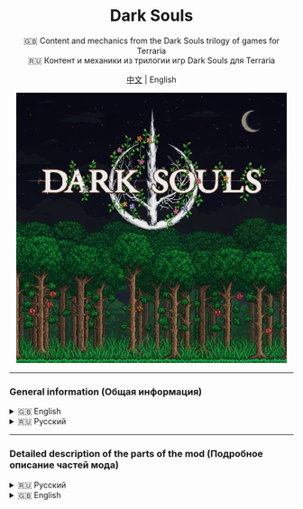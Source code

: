 <div align="center">

# Dark Souls  
🇬🇧 Content and mechanics from the Dark Souls trilogy of games for Terraria  
🇷🇺 Контент и механики из трилогии игр Dark Souls для Terraria

[中文](README_ZH.md) | English

<img src="src/icon_workshop.png" alt="Icon" style="max-width: 100%;"/>

</div>

---

### General information (Общая информация)

<details>
<summary>🇬🇧 English</summary>

<strong>🔥 Main Features and Changes</strong>
1. 📖 Character stat leveling system: Vitality, Attunement, Endurance, Strength, Dexterity, Resistance, Intelligence, Faith  
2. ⚔️ Scaling system for all weapons and tools (ParamBonus)
3. 🔑 Each weapon or tool requires specific stat values before it can be used (ReqParam)
4. ☠️ Legendary death screen: YOU DIED
5. 🎵 Replaced interface sounds and player damage sounds (for both male and female characters) 
6. ⚫ All Terraria loading screen variants are replaced with the FromSoftware logo
7. ❤️🔵🟢 Added a new style for the health and mana bars, which also includes a new stamina bar
8. ✨ Maximum health and mana can now be increased only by leveling Vitality and Attunement — Life Crystals and Mana Crystals cannot be used!  
9. 🌀 All types of dash abilities have been replaced with a built-in dash that grants invincibility frames, which can be improved (similar to Adaptability from Dark Souls 2)  
10. 💀 To upgrade stats, you must spend souls earned by defeating hostile mobs  
11. 🌐 Multiplayer support
12. ⚙️ Ability to customize the mod through the settings menu
13. 💍 Accessories from the Dark Souls game series
14. 🩸 Upon death, you lose all your souls and humanity. A bloodstain will appear at the place of death, which you can use to recover everything
15. 🎶 Soundtrack from Dark Souls I (Dark Souls with Artorias of the Abyss Edition Original Soundtrack)

**🔧 Compatibility**

* Terraria – Full
* Calamity – Full, but requires additional testing

<strong>⚠️ Warning ⚠️</strong>  

To activate all changes, you need to enable the resource pack and set it to the highest priority in the tModLoader settings!

</details>

<details>
<summary>🇷🇺 Русский</summary>

<strong>🔥 Основные нововведения и изменения</strong>
1. 📖 Система прокачки характеристик персонажа: Жизненная сила, ученость, выносливость, сила, ловкость, сопротивление, интеллект, вера
2. ⚔️ Система скейлов от характеристик у всех оружий и инструментов (ParamBonus)
3. 🔑 Каждое оружие или инструмент требует конкретные значения характеристик при которых этот предмет можно начать использовать (ReqParam)
4. ☠️ Легендарный экран смерти: YOU DIED
5. 🎵 Заменены звуки интерфейса, получения урона игроком (для обоих полов)
6. ⚫ Все варианты загрузочного экрана Terraria теперь будут логотипом From Software
7. ❤️🔵🟢 Добавлен новый стиль полоски здоровья и манны, который также добавляет еще одну полоску выносливости
8. ✨Повышение максимального здоровья и манны осуществляется путем прокачки Жизненной силы и Учености. Сердца жизни и кристаллы маны невозможно использовать!
9. 🌀 Все разновидность рывка были заменены на встроенную возможность игроком делать рывок с кадрами неуязвимости, которые можно увеличивать (аналог адаптивности из Dark Souls 2)
10. 💀Для улучшение характеристик нужно тратить души, которые можно получить за убийство враждебных мобов.
11. 🌐 Мод совместим с мультиплеером
12. ⚙️ Возможность настроить мод под себя через меню настроек
13. 💍 Аксессуары из серии игр Dark Souls
14. 🩸 При смерти вы теряете все души и человечность, на месте смерти будет пятно крови, с помощью которого можно вернуть все назад
15. 🎶 Саундтрек из Dark Souls I (Dark Souls with Artorias of the Abyss Edition Original Soundtrack)

**🔧 Совместимость**

* Terraria - Полностью
* Calamity - Полностью, но требуются дополнительные тесты


**Для активации всех изменений, требуется включить ресурс пак и поставить ему найвысший приоритет в настройках tModLoader!**

<strong>⚠️ Внимание ⚠️</strong>

Для активации всех изменений, требуется включить ресурс пак и поставить ему найвысший приоритет в настройках tModLoader!

</details>

---

### Detailed description of the parts of the mod (Подробное описание частей мода)

<details>

<summary>🇷🇺 Русский</summary>
<ol>
  <li><a href="wiki/Stats_RU.md">Характеристики персонажа</a></li>
  <li><a href="wiki/RespecStats_RU.md">Перераспределение характеристик персонажа</a></li>
  <li><a href="wiki/ReqParam_ParamBonus_RU.md">Треб. парам-ы и Бонус к парам-м (ReqParam и ParamBonus)</a></li>
  <li><a href="wiki/Dodge_RU.md">Механика уклонения (Рывок)</a></li>
  <li><a href="wiki/Bloodstain_RU.md">Пятно крови</a></li>
  <li><a href="wiki/Items_RU.md">Предметы</a></li>
  <li><a href="wiki/Hotkeys_RU.md">Горячие клавишы</a></li>
  <li><a href="wiki/Config_RU.md">Настройки мода</a></li>
  <li><a href="wiki/ResourcePack_RU.md">Ресурс пак</a></li>
  <li><a href="wiki/Other_RU.md">Прочее</a></li>
</ol>

</details>

<details>

<summary>🇬🇧 English</summary>
<ol>
  <li><a href="wiki/Stats_EN.md">Player Stats</a></li>
  <li><a href="wiki/RespecStats_EN.md">Player Stats Reallocation</a></li>
  <li><a href="wiki/ReqParam_ParamBonus_EN.md">ReqParam and ParamBonus</a></li>
  <li><a href="wiki/Dodge_EN.md">Dodge Mechanic (Dash)</a></li>
  <li><a href="wiki/Bloodstain_EN.md">Bloodstain</a></li>
  <li><a href="wiki/Items_EN.md">Items</a></li>
  <li><a href="wiki/Hotkeys_EN.md">Hotkeys</a></li>
  <li><a href="wiki/Config_EN.md">Mod Config</a></li>
  <li><a href="wiki/ResourcePack_EN.md">Resource Pack</a></li>
  <li><a href="wiki/Other_EN.md">Other</a></li>
</ol>

</details>



